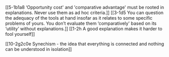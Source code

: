 [[5-1b1a8 ‘Opportunity cost' and 'comparative advantage' must be rooted in explanations. Never use them as ad hoc criteria.]]
[[3-1d5 You can question the adequacy of the tools at hand insofar as it relates to some specific problems of yours. You don’t evaluate them ‘comparatively' based on its ‘utility’ without explanations.]]
[[1-2h A good explanation makes it harder to fool yourself]]

[[10-2g2c0e Synechism - the idea that everything is connected and nothing can be understood in isolation]]